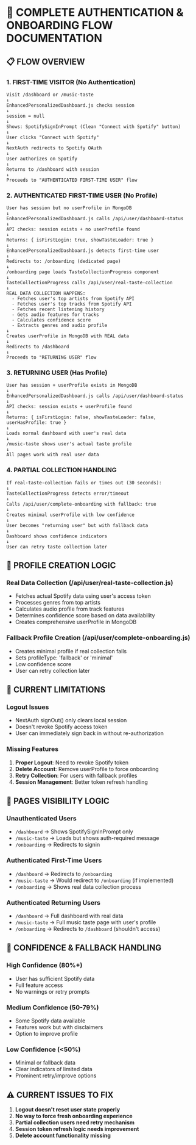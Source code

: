 # 🔄 COMPLETE AUTHENTICATION & ONBOARDING FLOW DOCUMENTATION

## 📋 **FLOW OVERVIEW**

### **1. FIRST-TIME VISITOR (No Authentication)**
```
Visit /dashboard or /music-taste
↓
EnhancedPersonalizedDashboard.js checks session
↓
session = null
↓
Shows: SpotifySignInPrompt (Clean "Connect with Spotify" button)
↓
User clicks "Connect with Spotify"
↓
NextAuth redirects to Spotify OAuth
↓
User authorizes on Spotify
↓
Returns to /dashboard with session
↓
Proceeds to "AUTHENTICATED FIRST-TIME USER" flow
```

### **2. AUTHENTICATED FIRST-TIME USER (No Profile)**
```
User has session but no userProfile in MongoDB
↓
EnhancedPersonalizedDashboard.js calls /api/user/dashboard-status
↓
API checks: session exists + no userProfile found
↓
Returns: { isFirstLogin: true, showTasteLoader: true }
↓
EnhancedPersonalizedDashboard.js detects first-time user
↓
Redirects to: /onboarding (dedicated page)
↓
/onboarding page loads TasteCollectionProgress component
↓
TasteCollectionProgress calls /api/user/real-taste-collection
↓
REAL DATA COLLECTION HAPPENS:
  - Fetches user's top artists from Spotify API
  - Fetches user's top tracks from Spotify API
  - Fetches recent listening history
  - Gets audio features for tracks
  - Calculates confidence score
  - Extracts genres and audio profile
↓
Creates userProfile in MongoDB with REAL data
↓
Redirects to /dashboard
↓
Proceeds to "RETURNING USER" flow
```

### **3. RETURNING USER (Has Profile)**
```
User has session + userProfile exists in MongoDB
↓
EnhancedPersonalizedDashboard.js calls /api/user/dashboard-status
↓
API checks: session exists + userProfile found
↓
Returns: { isFirstLogin: false, showTasteLoader: false, userHasProfile: true }
↓
Loads normal dashboard with user's real data
↓
/music-taste shows user's actual taste profile
↓
All pages work with real user data
```

### **4. PARTIAL COLLECTION HANDLING**
```
If real-taste-collection fails or times out (30 seconds):
↓
TasteCollectionProgress detects error/timeout
↓
Calls /api/user/complete-onboarding with fallback: true
↓
Creates minimal userProfile with low confidence
↓
User becomes "returning user" but with fallback data
↓
Dashboard shows confidence indicators
↓
User can retry taste collection later
```

## 🔧 **PROFILE CREATION LOGIC**

### **Real Data Collection** (/api/user/real-taste-collection.js)
- Fetches actual Spotify data using user's access token
- Processes genres from top artists
- Calculates audio profile from track features
- Determines confidence score based on data availability
- Creates comprehensive userProfile in MongoDB

### **Fallback Profile Creation** (/api/user/complete-onboarding.js)
- Creates minimal profile if real collection fails
- Sets profileType: 'fallback' or 'minimal'
- Low confidence score
- User can retry collection later

## 🔐 **CURRENT LIMITATIONS**

### **Logout Issues**
- NextAuth signOut() only clears local session
- Doesn't revoke Spotify access token
- User can immediately sign back in without re-authorization

### **Missing Features**
1. **Proper Logout**: Need to revoke Spotify token
2. **Delete Account**: Remove userProfile to force onboarding
3. **Retry Collection**: For users with fallback profiles
4. **Session Management**: Better token refresh handling

## 🎯 **PAGES VISIBILITY LOGIC**

### **Unauthenticated Users**
- `/dashboard` → Shows SpotifySignInPrompt only
- `/music-taste` → Loads but shows auth-required message
- `/onboarding` → Redirects to signin

### **Authenticated First-Time Users**
- `/dashboard` → Redirects to `/onboarding`
- `/music-taste` → Would redirect to `/onboarding` (if implemented)
- `/onboarding` → Shows real data collection process

### **Authenticated Returning Users**
- `/dashboard` → Full dashboard with real data
- `/music-taste` → Full music taste page with user's profile
- `/onboarding` → Redirects to `/dashboard` (shouldn't access)

## 🔄 **CONFIDENCE & FALLBACK HANDLING**

### **High Confidence (80%+)**
- User has sufficient Spotify data
- Full feature access
- No warnings or retry prompts

### **Medium Confidence (50-79%)**
- Some Spotify data available
- Features work but with disclaimers
- Option to improve profile

### **Low Confidence (<50%)**
- Minimal or fallback data
- Clear indicators of limited data
- Prominent retry/improve options

## ⚠️ **CURRENT ISSUES TO FIX**

1. **Logout doesn't reset user state properly**
2. **No way to force fresh onboarding experience**
3. **Partial collection users need retry mechanism**
4. **Session token refresh logic needs improvement**
5. **Delete account functionality missing**
